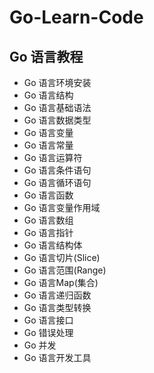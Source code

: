 # Go-Learn-Code
## Go 语言教程
* Go 语言环境安装
* Go 语言结构
* Go 语言基础语法
* Go 语言数据类型
* Go 语言变量
* Go 语言常量
* Go 语言运算符
* Go 语言条件语句
* Go 语言循环语句
* Go 语言函数
* Go 语言变量作用域
* Go 语言数组
* Go 语言指针
* Go 语言结构体
* Go 语言切片(Slice)
* Go 语言范围(Range)
* Go 语言Map(集合)
* Go 语言递归函数
* Go 语言类型转换
* Go 语言接口
* Go 错误处理
* Go 并发
* Go 语言开发工具

